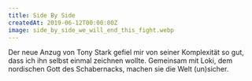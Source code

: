 ```yaml
---
title: Side By Side
createdAt: 2019-06-12T00:00:00Z
image: side_by_side_we_will_end_this_fight.webp
---
```

Der neue Anzug von Tony Stark gefiel mir von seiner Komplexität so gut, dass ich ihn selbst einmal zeichnen wollte.
Gemeinsam mit Loki, dem nordischen Gott des Schabernacks, machen sie die Welt (un)sicher.
